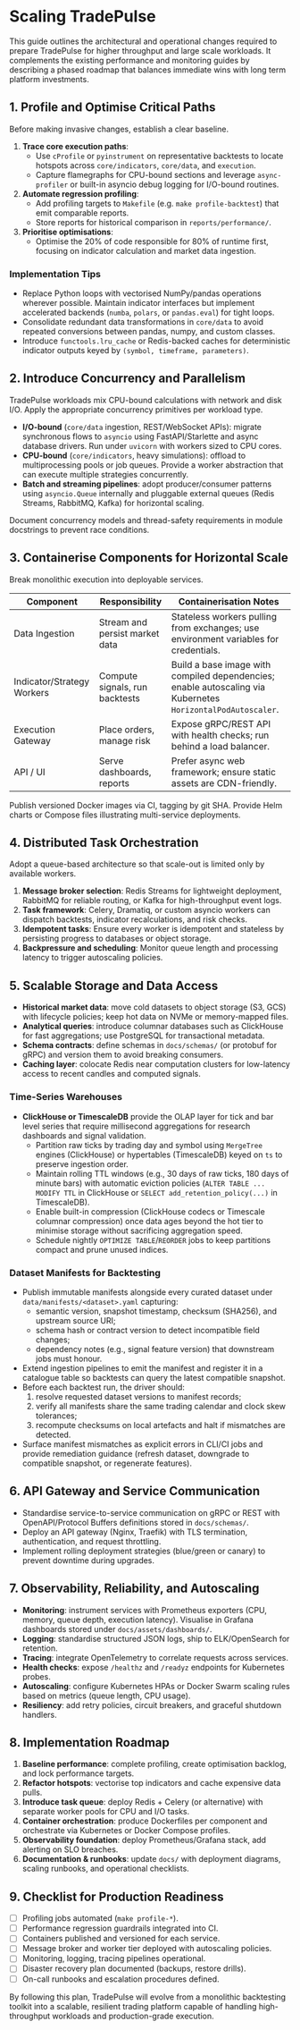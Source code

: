 # Scaling TradePulse

This guide outlines the architectural and operational changes required to prepare TradePulse for higher throughput and large scale workloads. It complements the existing performance and monitoring guides by describing a phased roadmap that balances immediate wins with long term platform investments.

## 1. Profile and Optimise Critical Paths

Before making invasive changes, establish a clear baseline.

1. **Trace core execution paths**:
   - Use `cProfile` or `pyinstrument` on representative backtests to locate hotspots across `core/indicators`, `core/data`, and `execution`.
   - Capture flamegraphs for CPU-bound sections and leverage `async-profiler` or built-in asyncio debug logging for I/O-bound routines.
2. **Automate regression profiling**:
   - Add profiling targets to `Makefile` (e.g. `make profile-backtest`) that emit comparable reports.
   - Store reports for historical comparison in `reports/performance/`.
3. **Prioritise optimisations**:
   - Optimise the 20% of code responsible for 80% of runtime first, focusing on indicator calculation and market data ingestion.

### Implementation Tips
- Replace Python loops with vectorised NumPy/pandas operations wherever possible. Maintain indicator interfaces but implement accelerated backends (`numba`, `polars`, or `pandas.eval`) for tight loops.
- Consolidate redundant data transformations in `core/data` to avoid repeated conversions between pandas, numpy, and custom classes.
- Introduce `functools.lru_cache` or Redis-backed caches for deterministic indicator outputs keyed by `(symbol, timeframe, parameters)`.

## 2. Introduce Concurrency and Parallelism

TradePulse workloads mix CPU-bound calculations with network and disk I/O. Apply the appropriate concurrency primitives per workload type.

- **I/O-bound** (`core/data` ingestion, REST/WebSocket APIs): migrate synchronous flows to `asyncio` using FastAPI/Starlette and async database drivers. Run under `uvicorn` with workers sized to CPU cores.
- **CPU-bound** (`core/indicators`, heavy simulations): offload to multiprocessing pools or job queues. Provide a worker abstraction that can execute multiple strategies concurrently.
- **Batch and streaming pipelines**: adopt producer/consumer patterns using `asyncio.Queue` internally and pluggable external queues (Redis Streams, RabbitMQ, Kafka) for horizontal scaling.

Document concurrency models and thread-safety requirements in module docstrings to prevent race conditions.

## 3. Containerise Components for Horizontal Scale

Break monolithic execution into deployable services.

| Component | Responsibility | Containerisation Notes |
|-----------|----------------|-------------------------|
| Data Ingestion | Stream and persist market data | Stateless workers pulling from exchanges; use environment variables for credentials. |
| Indicator/Strategy Workers | Compute signals, run backtests | Build a base image with compiled dependencies; enable autoscaling via Kubernetes `HorizontalPodAutoscaler`. |
| Execution Gateway | Place orders, manage risk | Expose gRPC/REST API with health checks; run behind a load balancer. |
| API / UI | Serve dashboards, reports | Prefer async web framework; ensure static assets are CDN-friendly. |

Publish versioned Docker images via CI, tagging by git SHA. Provide Helm charts or Compose files illustrating multi-service deployments.

## 4. Distributed Task Orchestration

Adopt a queue-based architecture so that scale-out is limited only by available workers.

1. **Message broker selection**: Redis Streams for lightweight deployment, RabbitMQ for reliable routing, or Kafka for high-throughput event logs.
2. **Task framework**: Celery, Dramatiq, or custom asyncio workers can dispatch backtests, indicator recalculations, and risk checks.
3. **Idempotent tasks**: Ensure every worker is idempotent and stateless by persisting progress to databases or object storage.
4. **Backpressure and scheduling**: Monitor queue length and processing latency to trigger autoscaling policies.

## 5. Scalable Storage and Data Access

- **Historical market data**: move cold datasets to object storage (S3, GCS) with lifecycle policies; keep hot data on NVMe or memory-mapped files.
- **Analytical queries**: introduce columnar databases such as ClickHouse for fast aggregations; use PostgreSQL for transactional metadata.
- **Schema contracts**: define schemas in `docs/schemas/` (or protobuf for gRPC) and version them to avoid breaking consumers.
- **Caching layer**: colocate Redis near computation clusters for low-latency access to recent candles and computed signals.

### Time-Series Warehouses

- **ClickHouse or TimescaleDB** provide the OLAP layer for tick and bar level series that require millisecond aggregations for
  research dashboards and signal validation.
  - Partition raw ticks by trading day and symbol using `MergeTree` engines (ClickHouse) or hypertables (TimescaleDB) keyed on
    `ts` to preserve ingestion order.
  - Maintain rolling TTL windows (e.g., 30 days of raw ticks, 180 days of minute bars) with automatic eviction policies (`ALTER
    TABLE ... MODIFY TTL` in ClickHouse or `SELECT add_retention_policy(...)` in TimescaleDB).
  - Enable built-in compression (ClickHouse codecs or Timescale columnar compression) once data ages beyond the hot tier to
    minimise storage without sacrificing aggregation speed.
  - Schedule nightly `OPTIMIZE TABLE`/`REORDER` jobs to keep partitions compact and prune unused indices.

### Dataset Manifests for Backtesting

- Publish immutable manifests alongside every curated dataset under `data/manifests/<dataset>.yaml` capturing:
  - semantic version, snapshot timestamp, checksum (SHA256), and upstream source URI;
  - schema hash or contract version to detect incompatible field changes;
  - dependency notes (e.g., signal feature version) that downstream jobs must honour.
- Extend ingestion pipelines to emit the manifest and register it in a catalogue table so backtests can query the latest
  compatible snapshot.
- Before each backtest run, the driver should:
  1. resolve requested dataset versions to manifest records;
  2. verify all manifests share the same trading calendar and clock skew tolerances;
  3. recompute checksums on local artefacts and halt if mismatches are detected.
- Surface manifest mismatches as explicit errors in CLI/CI jobs and provide remediation guidance (refresh dataset, downgrade to
  compatible snapshot, or regenerate features).

## 6. API Gateway and Service Communication

- Standardise service-to-service communication on gRPC or REST with OpenAPI/Protocol Buffers definitions stored in `docs/schemas/`.
- Deploy an API gateway (Nginx, Traefik) with TLS termination, authentication, and request throttling.
- Implement rolling deployment strategies (blue/green or canary) to prevent downtime during upgrades.

## 7. Observability, Reliability, and Autoscaling

- **Monitoring**: instrument services with Prometheus exporters (CPU, memory, queue depth, execution latency). Visualise in Grafana dashboards stored under `docs/assets/dashboards/`.
- **Logging**: standardise structured JSON logs, ship to ELK/OpenSearch for retention.
- **Tracing**: integrate OpenTelemetry to correlate requests across services.
- **Health checks**: expose `/healthz` and `/readyz` endpoints for Kubernetes probes.
- **Autoscaling**: configure Kubernetes HPAs or Docker Swarm scaling rules based on metrics (queue length, CPU usage).
- **Resiliency**: add retry policies, circuit breakers, and graceful shutdown handlers.

## 8. Implementation Roadmap

1. **Baseline performance**: complete profiling, create optimisation backlog, and lock performance targets.
2. **Refactor hotspots**: vectorise top indicators and cache expensive data pulls.
3. **Introduce task queue**: deploy Redis + Celery (or alternative) with separate worker pools for CPU and I/O tasks.
4. **Container orchestration**: produce Dockerfiles per component and orchestrate via Kubernetes or Docker Compose profiles.
5. **Observability foundation**: deploy Prometheus/Grafana stack, add alerting on SLO breaches.
6. **Documentation & runbooks**: update `docs/` with deployment diagrams, scaling runbooks, and operational checklists.

## 9. Checklist for Production Readiness

- [ ] Profiling jobs automated (`make profile-*`).
- [ ] Performance regression guardrails integrated into CI.
- [ ] Containers published and versioned for each service.
- [ ] Message broker and worker tier deployed with autoscaling policies.
- [ ] Monitoring, logging, tracing pipelines operational.
- [ ] Disaster recovery plan documented (backups, restore drills).
- [ ] On-call runbooks and escalation procedures defined.

By following this plan, TradePulse will evolve from a monolithic backtesting toolkit into a scalable, resilient trading platform capable of handling high-throughput workloads and production-grade execution.
